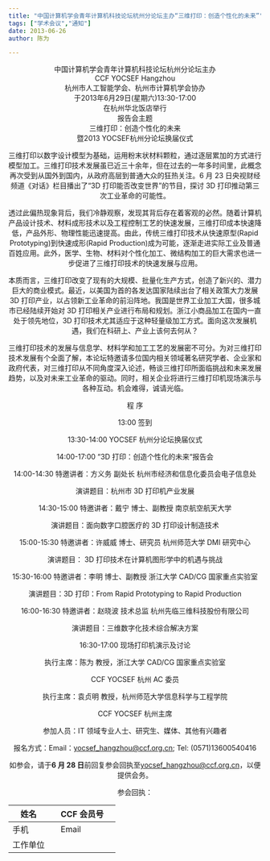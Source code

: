 ```yaml
---
title: "中国计算机学会青年计算机科技论坛杭州分论坛主办“三维打印：创造个性化的未来”"
tags: ["学术会议","通知"]
date: 2013-06-26
author: 陈为 

---
```


<center>中国计算机学会青年计算机科技论坛杭州分论坛主办</center>

<center>CCF YOCSEF Hangzhou<cnenter>

<center>杭州市人工智能学会、杭州市计算机学会协办</center>

<center>于2013年6月29日(星期六)13:30-17:00</center>

<center>在杭州华北饭店举行</center>

<center>报告会主题</center>

<center>三维打印：创造个性化的未来</center>

<center>暨2013 YOCSEF杭州分论坛换届仪式</center>

三维打印以数字设计模型为基础，运用粉末状材料颗粒，通过逐层累加的方式进行模型加工。三维打印技术发展虽已近三十余年，但在过去的一年多时间里，此概念再次受到从国外到国内，从政府高层到普通大众的狂热关注。6 月 23 日央视财经频道《对话》栏目播出了“3D 打印能否改变世界”的节目，探讨 3D 打印推动第三次工业革命的可能性。

透过此偏热现象背后，我们冷静观察，发现其背后存在着客观的必然。随着计算机产品设计技术、材料成形技术以及工程控制工艺的快速发展，三维打印成本快速降低，产品外形、物理性能迅速提高。由此，传统三维打印技术从快速原型(Rapid Prototyping)到快速成形(Rapid Production)成为可能，逐渐走进实际工业及普通百姓应用。此外，医学、生物、材料对个性化加工、微结构加工的巨大需求也进一步促进了三维打印技术的快速发展与应用。

本质而言，三维打印改变了现有的大规模、批量化生产方式，创造了新兴的、潜力巨大的商业模式。最近，以美国为首的各发达国家陆续出台了相关政策大力发展 3D 打印产业，以占领新工业革命的前沿阵地。我国是世界工业加工大国，很多城市已经陆续开始对 3D 打印相关产业进行布局和规划。浙江小商品加工在国内一直处于领先地位，3D 打印技术尤其适应于这种轻量级加工方式。面向这次发展机遇，我们在科研上、产业上该何去何从？

三维打印技术的发展与信息学、材料学和加工工艺的发展密不可分。为对三维打印技术发展有个全面了解，本论坛特邀请多位国内相关领域著名研究学者、企业家和政府代表，对三维打印从不同角度深入论述，畅谈三维打印所面临挑战和未来发展趋势，以及对未来工业革命的驱动。同时，相关企业将进行三维打印机现场演示与各种互动。机会难得，诚请光临。

<center>程  序</center>

13:00 签到

13:30-14:00 YOCSEF 杭州分论坛换届仪式

14:00-17:00 “3D 打印：创造个性化的未来“报告会

14:00-14:30 特邀讲者：方义务 副处长 杭州市经济和信息化委员会电子信息处

演讲题目：杭州市 3D 打印机产业发展

14:30-15:00 特邀讲者：戴宁 博士、副教授 南京航空航天大学

演讲题目：面向数字口腔医疗的 3D 打印设计制造技术

15:00-15:30 特邀讲者：许威威 博士、研究员 杭州师范大学 DMI 研究中心

演讲题目： 3D 打印技术在计算机图形学中的机遇与挑战

15:30-16:00 特邀讲者：李明 博士、副教授 浙江大学 CAD/CG 国家重点实验室

演讲题目：3D 打印：From Rapid Prototyping to Rapid Production

16:00-16:30 特邀讲者：赵晓波 技术总监 杭州先临三维科技股份有限公司

演讲题目：三维数字化技术综合解决方案

16:30-17:00 现场打印机演示及讨论

执行主席：陈为 教授，浙江大学 CAD/CG 国家重点实验室

CCF YOCSEF 杭州 AC 委员

执行主席：袁贞明 教授，杭州师范大学信息科学与工程学院

CCF YOCSEF 杭州主席

参加人员：IT 领域专业人士、研究生、媒体、其他有兴趣者

报名方式：Email：[yocsef_hangzhou@ccf.org.cn](mailto:yocsef_hangzhou@ccf.org.cn); Tel: (0571)13600540416

如参会，请于**6 月 28 日**前回复参会回执至[yocsef_hangzhou@ccf.org.cn](mailto:yocsef_hangzhou@ccf.org.cn)，以便提供会务。

参会回执：

| 姓名     |     | CCF 会员号 |     |
| -------- | --- | ---------- | --- |
| 手机     |     | Email      |     |
| 工作单位 |     |            |     |
